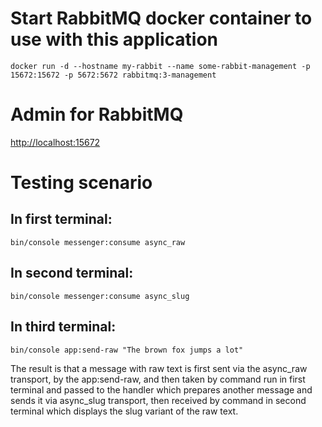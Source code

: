 # Start RabbitMQ docker container to use with this application

```
docker run -d --hostname my-rabbit --name some-rabbit-management -p 15672:15672 -p 5672:5672 rabbitmq:3-management
```

# Admin for RabbitMQ

[http://localhost:15672](http://localhost:15672)


# Testing scenario

## In first terminal:

```
bin/console messenger:consume async_raw
```

## In second terminal:

```
bin/console messenger:consume async_slug
```

## In third terminal:

```
bin/console app:send-raw "The brown fox jumps a lot"
```

The result is that a message with raw text is first sent via the async_raw transport, by the app:send-raw, and then 
taken by command run in first terminal and passed to the handler which prepares another message and sends it via 
async_slug transport, then received by command in second terminal which displays the slug variant of the raw text.


